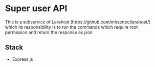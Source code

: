 # Super user API
This is a subservice of Larahost (https://github.com/mhsenpc/larahost/) which its responsibility is to run the commands which require root permission and return the response as json

## Stack
- Express.js
